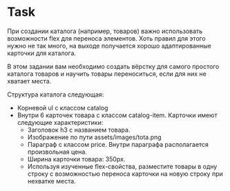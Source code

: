 # Task
При создании каталога (например, товаров) важно использовать возможности flex для переноса элементов. Хоть правил для этого нужно не так много, на выходе получается хорошо адаптированные карточки для каталога.

В этом задании вам необходимо создать вёрстку для самого простого каталога товаров и научить товары переноситься, если для них не хватает места.

Структура каталога следующая:
* Корневой ul с классом catalog
* Внутри 6 карточек товара с классом catalog-item. Карточки имеют следующие характеристики:
    * Заголовок h3 с названием товара.
    * Изображение по пути assets/images/tota.png
    * Параграф с классом price. Внутри параграфа располагается произвольная цена.
    * Ширина карточки товара: 350px.
    * Используя изученные flex-свойства, разместите товары в одну строку с возможностью переноса карточки на новую строку при нехватке места.
